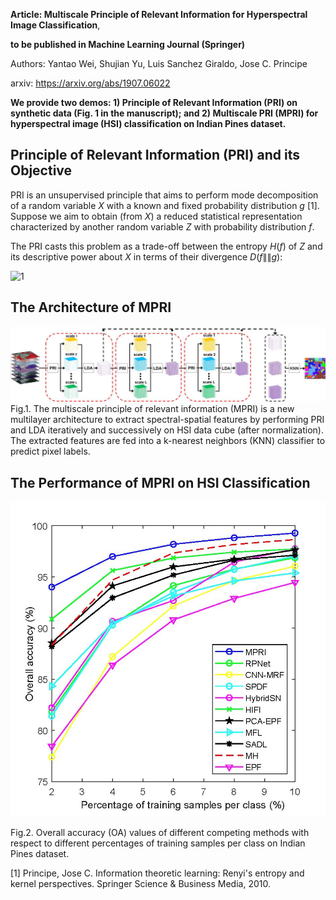 **Article: Multiscale Principle of Relevant Information for Hyperspectral Image Classification**,

**to be published in Machine Learning Journal (Springer)**

Authors: Yantao Wei, Shujian Yu, Luis Sanchez Giraldo, Jose C. Principe

arxiv: https://arxiv.org/abs/1907.06022


**We provide two demos: 1) Principle of Relevant Information (PRI) on synthetic data (Fig. 1 in the manuscript); and 2) Multiscale PRI (MPRI) for hyperspectral image (HSI) classification on Indian Pines dataset.**

## Principle of Relevant Information (PRI) and its Objective
PRI is an unsupervised principle that aims to perform mode decomposition of a random variable *X* with a known and fixed probability distribution *g* [1]. Suppose we aim to obtain (from *X*) a reduced statistical representation characterized by another random variable *Z* with probability distribution *f*. 

The PRI casts this problem as a trade-off between the entropy $H(f)$ of $Z$ and its descriptive power about $X$ in terms of their divergence $D(f\|\|g)$:

![1](http://latex.codecogs.com/svg.latex?J(f)=H(f)+\beta*D(f\|\|g))

## The Architecture of MPRI
![image](https://github.com/SJYuCNEL/Principle-of-Relevant-Information-and-HSI-Classification/blob/main/MPRI_architecture.png)
Fig.1. The multiscale principle of relevant information (MPRI) is a new multilayer architecture to extract spectral-spatial features by performing PRI and LDA iteratively and successively on HSI data cube (after normalization). The extracted features are fed into a k-nearest neighbors (KNN) classifier to predict pixel labels.

## The Performance of MPRI on HSI Classification

![image](https://github.com/SJYuCNEL/Principle-of-Relevant-Information-and-HSI-Classification/blob/main/Indian_Pine_accuracy.png)

Fig.2. Overall accuracy (OA) values of different competing methods with respect to different percentages of training samples per class on Indian Pines dataset.

[1] Principe, Jose C. Information theoretic learning: Renyi's entropy and kernel perspectives. Springer Science & Business Media, 2010.

